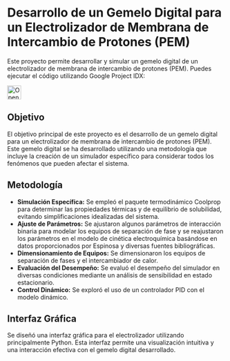 # Desarrollo de un Gemelo Digital para un Electrolizador de Membrana de Intercambio de Protones (PEM)

Este proyecto permite desarrollar y simular un gemelo digital de un electrolizador de membrana de intercambio de protones (PEM). Puedes ejecutar el código utilizando Google Project IDX:

<a href="https://idx.google.com/import?url=https%3A%2F%2Fgithub.com%2Fsantiagoavilaunal%2FDigitalTwinElectrolizadorPEM">
  <img
    height="32"
    alt="Open in IDX"
    src="https://cdn.idx.dev/btn/open_light_32.svg">
</a>

## Objetivo

El objetivo principal de este proyecto es el desarrollo de un gemelo digital para un electrolizador de membrana de intercambio de protones (PEM). Este gemelo digital se ha desarrollado utilizando una metodología que incluye la creación de un simulador específico para considerar todos los fenómenos que pueden afectar el sistema.

## Metodología

- **Simulación Específica:** Se empleó el paquete termodinámico Coolprop para determinar las propiedades térmicas y de equilibrio de solubilidad, evitando simplificaciones idealizadas del sistema.
- **Ajuste de Parámetros:** Se ajustaron algunos parámetros de interacción binaria para modelar los equipos de separación de fase y se reajustaron los parámetros en el modelo de cinética electroquímica basándose en datos proporcionados por Espinosa y diversas fuentes bibliográficas.
- **Dimensionamiento de Equipos:** Se dimensionaron los equipos de separación de fases y el intercambiador de calor.
- **Evaluación del Desempeño:** Se evaluó el desempeño del simulador en diversas condiciones mediante un análisis de sensibilidad en estado estacionario.
- **Control Dinámico:** Se exploró el uso de un controlador PID con el modelo dinámico.

## Interfaz Gráfica

Se diseñó una interfaz gráfica para el electrolizador utilizando principalmente Python. Esta interfaz permite una visualización intuitiva y una interacción efectiva con el gemelo digital desarrollado.
